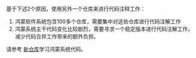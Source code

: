 基于下述2个原因，使用另外一个仓库来进行代码注释工作：
1. 鸿蒙软件系统包含100多个仓库，需要集中对这些仓库进行代码注解工作
2. 鸿蒙系统主干代码变化比较剧烈，需要寻求一个稳定版本进行代码注解工作，减少代码合并工作带来的额外负担。


请参考  [新仓库](https://gitee.com/lengqinjie/openharmony-1.1.0)学习鸿蒙系统代码。